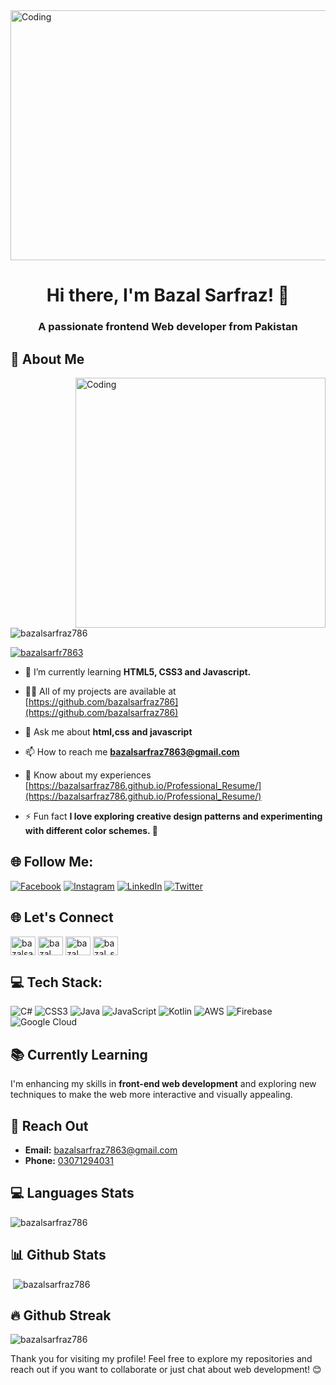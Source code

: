 <img  alt="Coding"  src="https://i.postimg.cc/Yjcp7Cr9/Web-developer.gif" height="400" width="1200">
<h1 align="center">Hi there, I'm Bazal Sarfraz! 👋</h1>
<h3 align="center">A passionate frontend Web developer from Pakistan</h3>

## 💫 About Me
<img align="right" alt="Coding" width="400" src="https://cdn.dribbble.com/users/1162077/screenshots/3848914/programmer.gif">


<p align="left"> <img src="https://komarev.com/ghpvc/?username=bazalsarfraz786&label=Profile%20views&color=0e75b6&style=flat" alt="bazalsarfraz786" /> </p>

<p align="left"> <a href="https://twitter.com/bazalsarfr7863" target="blank"><img src="https://img.shields.io/twitter/follow/bazalsarfr7863?logo=twitter&style=for-the-badge" alt="bazalsarfr7863" /></a> </p>



- 🌱 I’m currently learning **HTML5, CSS3 and Javascript.**

- 👨‍💻 All of my projects are available at [https://github.com/bazalsarfraz786](https://github.com/bazalsarfraz786)

- 💬 Ask me about **html,css and javascript**

- 📫 How to reach me **bazalsarfraz7863@gmail.com**

- 📄 Know about my experiences [https://bazalsarfraz786.github.io/Professional_Resume/](https://bazalsarfraz786.github.io/Professional_Resume/)

- ⚡ Fun fact **I love exploring creative design patterns and experimenting with different color schemes. 🎨**

## 🌐 Follow Me:
[![Facebook](https://img.shields.io/badge/Facebook-%231877F2.svg?logo=Facebook&logoColor=white)](https://www.facebook.com/bazal.sarfraz.14?mibextid=ZbWKwL) [![Instagram](https://img.shields.io/badge/Instagram-%23E4405F.svg?logo=Instagram&logoColor=white)](https://www.instagram.com/bazal_sarfraz?igsh=MWZyeXBqYXQwc3l2Zg==) [![LinkedIn](https://img.shields.io/badge/LinkedIn-%230077B5.svg?logo=linkedin&logoColor=white)](https://www.linkedin.com/in/bazal-sarfraz?utm_source=share&utm_campaign=share_via&utm_content=profile&utm_medium=android_app) [![Twitter](https://img.shields.io/badge/Twitter-%231DA1F2.svg?logo=Twitter&logoColor=white)](https://x.com/BazalSarfr7863?t=7sACipDzn8gtQI7goJgHGw&s=08)

## 🌐 Let's Connect
<a href="https://twitter.com/bazalsarfr7863" target="blank"><img align="center" src="https://raw.githubusercontent.com/rahuldkjain/github-profile-readme-generator/master/src/images/icons/Social/twitter.svg" alt="bazalsarfr7863" height="30" width="40" /></a>
<a href="https://linkedin.com/in/bazal sarfraz" target="blank"><img align="center" src="https://raw.githubusercontent.com/rahuldkjain/github-profile-readme-generator/master/src/images/icons/Social/linked-in-alt.svg" alt="bazal sarfraz" height="30" width="40" /></a>
<a href="https://fb.com/bazal sarfraz" target="blank"><img align="center" src="https://raw.githubusercontent.com/rahuldkjain/github-profile-readme-generator/master/src/images/icons/Social/facebook.svg" alt="bazal sarfraz" height="30" width="40" /></a>
<a href="https://instagram.com/bazal_sarfraz" target="blank"><img align="center" src="https://raw.githubusercontent.com/rahuldkjain/github-profile-readme-generator/master/src/images/icons/Social/instagram.svg" alt="bazal_sarfraz" height="30" width="40" /></a>
</p>

 ## 💻 Tech Stack:
![C#](https://img.shields.io/badge/c%23-%23239120.svg?style=for-the-badge&logo=c-sharp&logoColor=white) ![CSS3](https://img.shields.io/badge/css3-%231572B6.svg?style=for-the-badge&logo=css3&logoColor=white) ![Java](https://img.shields.io/badge/java-%23ED8B00.svg?style=for-the-badge&logo=java&logoColor=white) ![JavaScript](https://img.shields.io/badge/javascript-%23323330.svg?style=for-the-badge&logo=javascript&logoColor=%23F7DF1E) ![Kotlin](https://img.shields.io/badge/kotlin-%230095D5.svg?style=for-the-badge&logo=kotlin&logoColor=white) ![AWS](https://img.shields.io/badge/AWS-%23FF9900.svg?style=for-the-badge&logo=amazon-aws&logoColor=white) ![Firebase](https://img.shields.io/badge/firebase-%23039BE5.svg?style=for-the-badge&logo=firebase) ![Google Cloud](https://img.shields.io/badge/Google%20Cloud-%234285F4.svg?style=for-the-badge&logo=google-cloud&logoColor=white)

## 📚 Currently Learning
I'm enhancing my skills in **front-end web development** and exploring new techniques to make the web more interactive and visually appealing.

## 💬 Reach Out
- **Email:** [bazalsarfraz7863@gmail.com](mailto:bazalsarfraz7863@gmail.com)
- **Phone:** [03071294031](tel:03071294031)
  
## 💻 Languages Stats
<p><img src="https://github-readme-stats.vercel.app/api/top-langs?username=bazalsarfraz786&show_icons=true&locale=en&layout=compact" alt="bazalsarfraz786" /></p>

## 📊 Github Stats
<p>&nbsp;<img  src="https://github-readme-stats.vercel.app/api?username=bazalsarfraz786&show_icons=true&locale=en" alt="bazalsarfraz786" /></p>

## 🔥 Github Streak
<p><img  src="https://github-readme-streak-stats.herokuapp.com/?user=bazalsarfraz786&" alt="bazalsarfraz786" /></p>



Thank you for visiting my profile! Feel free to explore my repositories and reach out if you want to collaborate or just chat about web development! 😊

